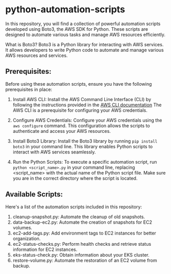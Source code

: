 # python-automation-scripts

In this repository, you will find a collection of powerful automation scripts developed using Boto3, the AWS SDK for Python. These scripts are designed to automate various tasks and manage AWS resources efficiently.

What is Boto3?
Boto3 is a Python library for interacting with AWS services. It allows developers to write Python code to automate and manage various AWS resources and services.

## Prerequisites:
Before using these automation scripts, ensure you have the following prerequisites in place:

1. Install AWS CLI: Install the AWS Command Line Interface (CLI) by following the instructions provided in the [AWS CLI documentation](https://docs.aws.amazon.com/cli/latest/userguide/getting-started-install.html) The AWS CLI is a prerequisite for configuring your AWS credentials.
  
2. Configure AWS Credentials: Configure your AWS credentials using the ```aws configure``` command. This configuration allows the scripts to authenticate and access your AWS resources.

3. Install Boto3 Library: Install the Boto3 library by running ```pip install boto3``` in your command line. This library enables Python scripts to interact with AWS services seamlessly.
 
5. Run the Python Scripts: To execute a specific automation script, run ```python <script_name>.py``` in your command line, replacing <script_name> with the actual name of the Python script file. Make sure you are in the correct directory where the script is located.


## Available Scripts:
Here's a list of the automation scripts included in this repository:

1. cleanup-snapshot.py: Automate the cleanup of old snapshots.
2. data-backup-ec2.py: Automate the creation of snapshots for EC2 volumes.
3. ec2-add-tags.py: Add environment tags to EC2 instances for better organization.
4. ec2-status-checks.py: Perform health checks and retrieve status information for EC2 instances.
5. eks-status-check.py: Obtain information about your EKS cluster.
6. restore-volume.py: Automate the restoration of an EC2 volume from backup.

